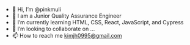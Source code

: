 - 👋 Hi, I’m @pinkmuli
- 👀 I am a Junior Quality Assurance Engineer
- 🌱 I’m currently learning HTML, CSS, React, JavaScript, and Cypress 
- 💞️ I’m looking to collaborate on ...
- 📫 How to reach me kimjh0995@gmail.com
